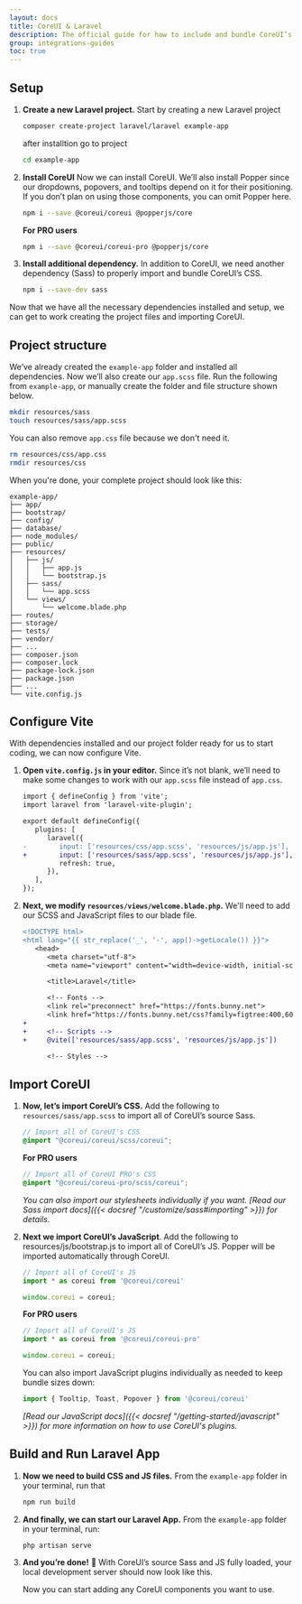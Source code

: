 ```yaml
---
layout: docs
title: CoreUI & Laravel
description: The official guide for how to include and bundle CoreUI’s CSS and JavaScript in your Laravel project.
group: integrations-guides
toc: true
---
```



## Setup 

1. **Create a new Laravel project.** Start by creating a new Laravel project

   ```sh
   composer create-project laravel/laravel example-app
   ```

   after installtion go to project

   ```sh
   cd example-app
   ```

2. **Install CoreUI** Now we can install CoreUI. We’ll also install Popper since our dropdowns, popovers, and tooltips depend on it for their positioning. If you don’t plan on using those components, you can omit Popper here.

   ```sh
   npm i --save @coreui/coreui @popperjs/core
   ```

   **For PRO users**

   ```sh
   npm i --save @coreui/coreui-pro @popperjs/core
   ```

3. **Install additional dependency.** In addition to CoreUI, we need another dependency (Sass) to properly import and bundle CoreUI’s CSS.

   ```sh
   npm i --save-dev sass
   ```

Now that we have all the necessary dependencies installed and setup, we can get to work creating the project files and importing CoreUI.

## Project structure

We’ve already created the `example-app` folder and installed all dependencies. Now we’ll also create our `app.scss` file. Run the following from `example-app`, or manually create the folder and file structure shown below.

```sh
mkdir resources/sass
touch resources/sass/app.scss
```

You can also remove `app.css` file because we don't need it.

```sh
rm resources/css/app.css
rmdir resources/css
```

When you're done, your complete project should look like this:

```text
example-app/
├── app/
├── bootstrap/
├── config/
├── database/
├── node_modules/
├── public/
├── resources/
│   ├── js/
│   │   ├── app.js
│   │   └── bootstrap.js
│   ├── sass/
│   │   └── app.scss
│   └── views/
│       └── welcome.blade.php
├── routes/
├── storage/
├── tests/
├── vendor/
├── ...
├── composer.json
├── composer.lock
├── package-lock.json
├── package.json
├── ...
└── vite.config.js
```


## Configure Vite

With dependencies installed and our project folder ready for us to start coding, we can now configure Vite.

1. **Open `vite.config.js` in your editor.** Since it’s not blank, we’ll need to make some changes to work with our `app.scss` file instead of `app.css`.

   ```diff
   import { defineConfig } from 'vite';
   import laravel from 'laravel-vite-plugin';

   export default defineConfig({
      plugins: [
         laravel({
   -        input: ['resources/css/app.scss', 'resources/js/app.js'],
   +        input: ['resources/sass/app.scss', 'resources/js/app.js'],
            refresh: true,
         }),
      ],
   });
   ```

2. **Next, we modify `resources/views/welcome.blade.php`.** We'll need to add our SCSS and JavaScript files to our blade file.

   ```diff
   <!DOCTYPE html>
   <html lang="{{ str_replace('_', '-', app()->getLocale()) }}">
      <head>
         <meta charset="utf-8">
         <meta name="viewport" content="width=device-width, initial-scale=1">

         <title>Laravel</title>

         <!-- Fonts -->
         <link rel="preconnect" href="https://fonts.bunny.net">
         <link href="https://fonts.bunny.net/css?family=figtree:400,600&display=swap" rel="stylesheet" />
   +
   +     <!-- Scripts -->
   +     @vite(['resources/sass/app.scss', 'resources/js/app.js'])

         <!-- Styles -->
   ```

## Import CoreUI

1. **Now, let’s import CoreUI’s CSS.** Add the following to `resources/sass/app.scss` to import all of CoreUI’s source Sass.

   ```scss
   // Import all of CoreUI's CSS
   @import "@coreui/coreui/scss/coreui";
   ```

   **For PRO users**

   ```scss
   // Import all of CoreUI PRO's CSS
   @import "@coreui/coreui-pro/scss/coreui";
   ```

   *You can also import our stylesheets individually if you want. [Read our Sass import docs]({{< docsref "/customize/sass#importing" >}}) for details.*

2. **Next we import CoreUI’s JavaScript**. Add the following to resources/js/bootstrap.js to import all of CoreUI’s JS. Popper will be imported automatically through CoreUI.

   <!-- eslint-skip -->
   ```js
   // Import all of CoreUI's JS
   import * as coreui from '@coreui/coreui'

   window.coreui = coreui;
   ```

   **For PRO users**

   <!-- eslint-skip -->
   ```js
   // Import all of CoreUI's JS
   import * as coreui from '@coreui/coreui-pro'

   window.coreui = coreui;
   ```

   You can also import JavaScript plugins individually as needed to keep bundle sizes down:

   <!-- eslint-skip -->
   ```js
   import { Tooltip, Toast, Popover } from '@coreui/coreui'
   ```

   *[Read our JavaScript docs]({{< docsref "/getting-started/javascript" >}}) for more information on how to use CoreUI's plugins.*

## Build and Run Laravel App

1. **Now we need to build CSS and JS files.** From the `example-app` folder in your terminal, run that 

   ```sh
   npm run build
   ```

2. **And finally, we can start our Laravel App.** From the `example-app` folder in your terminal, run:

   ```sh
   php artisan serve	
   ```

3. **And you’re done!** 🎉 With CoreUI’s source Sass and JS fully loaded, your local development server should now look like this.

   Now you can start adding any CoreUI components you want to use.